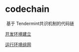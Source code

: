# codechain

​	基于 Tendermint共识机制的代码链

[开发环境建立](https://github.com/little51/codechain/blob/master/getting-start.md)

[运行环境组网](https://github.com/little51/codechain/blob/master/making-testnet.md)

